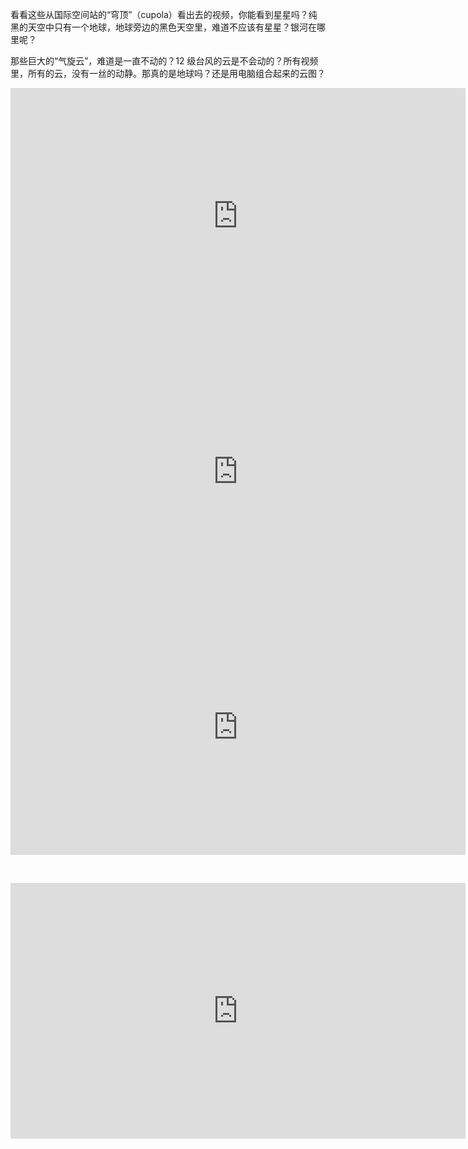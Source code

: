 <span>看看这些从国际空间站的“穹顶”（cupola）看出去的视频，你能看到星星吗？纯黑的天空中只有一个地球，地球旁边的黑色天空里，难道不应该有星星？银河在哪里呢？</span>

<span>那些巨大的“气旋云”，难道是一直不动的？12 级台风的云是不会动的？所有视频里，所有的云，没有一丝的动静。那真的是地球吗？还是用电脑组合起来的云图？</span>

<div id="youtube2-lQlYG8hOgAs" class="youtube-wrap" data-attrs="{&quot;videoId&quot;:&quot;lQlYG8hOgAs&quot;,&quot;startTime&quot;:null,&quot;endTime&quot;:null}">

<div class="youtube-inner"><iframe src="https://www.youtube-nocookie.com/embed/lQlYG8hOgAs?rel=0&amp;autoplay=0&amp;showinfo=0&amp;enablejsapi=0" frameborder="0" loading="lazy" gesture="media" allow="autoplay; fullscreen" allowautoplay="true" allowfullscreen="true" width="728" height="409"></iframe></div>


<div id="youtube2-KSzuiqVjJg4" class="youtube-wrap" data-attrs="{&quot;videoId&quot;:&quot;KSzuiqVjJg4&quot;,&quot;startTime&quot;:null,&quot;endTime&quot;:null}">

<div class="youtube-inner"><iframe src="https://www.youtube-nocookie.com/embed/KSzuiqVjJg4?rel=0&amp;autoplay=0&amp;showinfo=0&amp;enablejsapi=0" frameborder="0" loading="lazy" gesture="media" allow="autoplay; fullscreen" allowautoplay="true" allowfullscreen="true" width="728" height="409"></iframe></div>


<div id="youtube2-VyfE1y5WL5M" class="youtube-wrap" data-attrs="{&quot;videoId&quot;:&quot;VyfE1y5WL5M&quot;,&quot;startTime&quot;:null,&quot;endTime&quot;:null}">

<div class="youtube-inner"><iframe src="https://www.youtube-nocookie.com/embed/VyfE1y5WL5M?rel=0&amp;autoplay=0&amp;showinfo=0&amp;enablejsapi=0" frameborder="0" loading="lazy" gesture="media" allow="autoplay; fullscreen" allowautoplay="true" allowfullscreen="true" width="728" height="409"></iframe></div>


​​​

<div id="youtube2-7J7Fifzf8ao" class="youtube-wrap" data-attrs="{&quot;videoId&quot;:&quot;7J7Fifzf8ao&quot;,&quot;startTime&quot;:null,&quot;endTime&quot;:null}">

<div class="youtube-inner"><iframe src="https://www.youtube-nocookie.com/embed/7J7Fifzf8ao?rel=0&amp;autoplay=0&amp;showinfo=0&amp;enablejsapi=0" frameborder="0" loading="lazy" gesture="media" allow="autoplay; fullscreen" allowautoplay="true" allowfullscreen="true" width="728" height="409"></iframe></div>

